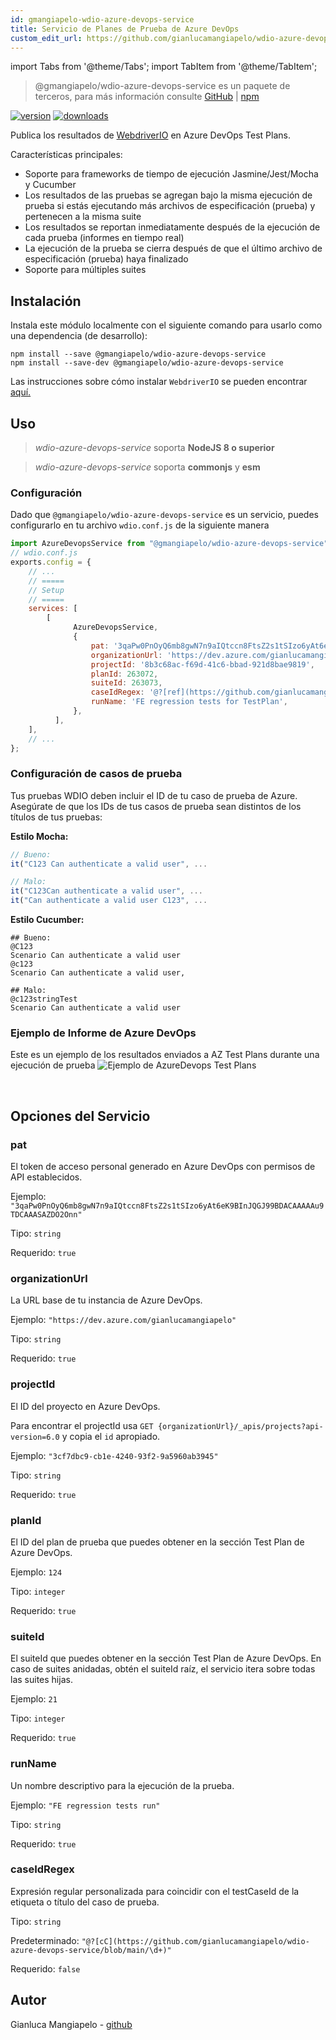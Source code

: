 ```yaml
---
id: gmangiapelo-wdio-azure-devops-service
title: Servicio de Planes de Prueba de Azure DevOps
custom_edit_url: https://github.com/gianlucamangiapelo/wdio-azure-devops-service/edit/main/README.md
---
```


import Tabs from '@theme/Tabs';
import TabItem from '@theme/TabItem';

> @gmangiapelo/wdio-azure-devops-service es un paquete de terceros, para más información consulte [GitHub](https://github.com/gianlucamangiapelo/wdio-azure-devops-service) | [npm](https://www.npmjs.com/package/@gmangiapelo/wdio-azure-devops-service)

[![version](https://img.shields.io/npm/v/@gmangiapelo/wdio-azure-devops-service.svg)](https://www.npmjs.com/package/@gmangiapelo/wdio-azure-devops-service)
[![downloads](https://img.shields.io/npm/dt/@gmangiapelo/wdio-azure-devops-service.svg)](https://www.npmjs.com/package/@gmangiapelo/wdio-azure-devops-service)

Publica los resultados de [WebdriverIO](https://webdriver.io/) en Azure DevOps Test Plans.

Características principales:

* Soporte para frameworks de tiempo de ejecución Jasmine/Jest/Mocha y Cucumber
* Los resultados de las pruebas se agregan bajo la misma ejecución de prueba si estás ejecutando más archivos de especificación (prueba) y pertenecen a la misma suite
* Los resultados se reportan inmediatamente después de la ejecución de cada prueba (informes en tiempo real)
* La ejecución de la prueba se cierra después de que el último archivo de especificación (prueba) haya finalizado
* Soporte para múltiples suites


## Instalación

Instala este módulo localmente con el siguiente comando para usarlo como una dependencia (de desarrollo):

```shell
npm install --save @gmangiapelo/wdio-azure-devops-service
npm install --save-dev @gmangiapelo/wdio-azure-devops-service
```

Las instrucciones sobre cómo instalar `WebdriverIO` se pueden encontrar [aquí.](https://webdriver.io/docs/gettingstarted)

## Uso

> _wdio-azure-devops-service_ soporta **NodeJS 8 o superior**

> _wdio-azure-devops-service_ soporta **commonjs** y **esm**

### Configuración

Dado que `@gmangiapelo/wdio-azure-devops-service` es un servicio, puedes configurarlo en tu archivo `wdio.conf.js` de la siguiente manera

```js
import AzureDevopsService from "@gmangiapelo/wdio-azure-devops-service";
// wdio.conf.js
exports.config = {
    // ...
    // =====
    // Setup
    // =====
    services: [
        [
              AzureDevopsService,
              {
                  pat: '3qaPw0PnOyQ6mb8gwN7n9aIQtccn8FtsZ2s1tSIzo6yAt6eK9BInJQGJ99BDACAAAAAu9TDCAAASAZDO2Onn',
                  organizationUrl: 'https://dev.azure.com/gianlucamangiapelo',
                  projectId: '8b3c68ac-f69d-41c6-bbad-921d8bae9819',
                  planId: 263072,
                  suiteId: 263073,
                  caseIdRegex: '@?[ref](https://github.com/gianlucamangiapelo/wdio-azure-devops-service/blob/main/\\d+)',
                  runName: 'FE regression tests for TestPlan',
              },
          ],
    ],
    // ...
};
```

### Configuración de casos de prueba

Tus pruebas WDIO deben incluir el ID de tu caso de prueba de Azure. Asegúrate de que los IDs de tus casos de prueba sean distintos de los títulos de tus pruebas:

**Estilo Mocha:**
```Javascript
// Bueno:
it("C123 Can authenticate a valid user", ...

// Malo:
it("C123Can authenticate a valid user", ...
it("Can authenticate a valid user C123", ...
```

**Estilo Cucumber:**
```Gherkin
## Bueno:
@C123
Scenario Can authenticate a valid user
@c123
Scenario Can authenticate a valid user,

## Malo:
@c123stringTest
Scenario Can authenticate a valid user
```

### Ejemplo de Informe de Azure DevOps

Este es un ejemplo de los resultados enviados a AZ Test Plans durante una ejecución de prueba
![Ejemplo de AzureDevops Test Plans](https://github.com/gianlucamangiapelo/wdio-azure-devops-service/blob/main/./img/AZ-DevOps-example.png)

<br />

## Opciones del Servicio

### pat

El token de acceso personal generado en Azure DevOps con permisos de API establecidos.

Ejemplo: `"3qaPw0PnOyQ6mb8gwN7n9aIQtccn8FtsZ2s1tSIzo6yAt6eK9BInJQGJ99BDACAAAAAu9TDCAAASAZDO2Onn"`

Tipo: `string`

Requerido: `true`

### organizationUrl

La URL base de tu instancia de Azure DevOps.

Ejemplo: `"https://dev.azure.com/gianlucamangiapelo"`

Tipo: `string`

Requerido: `true`

### projectId

El ID del proyecto en Azure DevOps.

Para encontrar el projectId usa `GET {organizationUrl}/_apis/projects?api-version=6.0` y copia el `id` apropiado.

Ejemplo: `"3cf7dbc9-cb1e-4240-93f2-9a5960ab3945"`

Tipo: `string`

Requerido: `true`

### planId

El ID del plan de prueba que puedes obtener en la sección Test Plan de Azure DevOps.

Ejemplo: `124`

Tipo: `integer`

Requerido: `true`

### suiteId

El suiteId que puedes obtener en la sección Test Plan de Azure DevOps. En caso de suites anidadas, obtén el suiteId raíz, el servicio itera sobre todas las suites hijas.

Ejemplo: `21`

Tipo: `integer`

Requerido: `true`

### runName

Un nombre descriptivo para la ejecución de la prueba.

Ejemplo: `"FE regression tests run"`

Tipo: `string`

Requerido: `true`

### caseIdRegex

Expresión regular personalizada para coincidir con el testCaseId de la etiqueta o título del caso de prueba.

Tipo: `string`

Predeterminado: `"@?[cC](https://github.com/gianlucamangiapelo/wdio-azure-devops-service/blob/main/\d+)"`

Requerido: `false`

## Autor
Gianluca Mangiapelo - [github](https://github.com/gianlucamangiapelo)